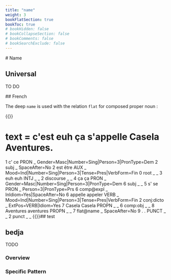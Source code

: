 ```yaml
---
title: "name"
weight: 3
bookFlatSection: true
bookToc: true
# bookHidden: false
# bookCollapseSection: false
# bookComments: false
# bookSearchExclude: false
---
```

# Name 

## Universal 
TO DO 

## French 

The deep `name` is used with the relation `flat` for composed proper noun : 

{{<conll>}}
# text = c'est euh ça s'appelle Casela Aventures.
1	c'	ce	PRON	_	Gender=Masc|Number=Sing|Person=3|PronType=Dem	2	subj	_	SpaceAfter=No
2	est	être	AUX	_	Mood=Ind|Number=Sing|Person=3|Tense=Pres|VerbForm=Fin	0	root	_	_
3	euh	euh	INTJ	_	_	2	discourse	_	_
4	ça	ça	PRON	_	Gender=Masc|Number=Sing|Person=3|PronType=Dem	6	subj	_	_
5	s'	se	PRON	_	Person=3|PronType=Prs	6	comp@expl	_	InIdiom=Yes|SpaceAfter=No
6	appelle	appeler	VERB	_	Mood=Ind|Number=Sing|Person=3|Tense=Pres|VerbForm=Fin	2	conj:dicto	_	ExtPos=VERB|Idiom=Yes
7	Casela	Casela	PROPN	_	_	6	comp:obj	_	_
8	Aventures	aventures	PROPN	_	_	7	flat@name	_	SpaceAfter=No
9	.	.	PUNCT	_	_	2	punct	_	_
{{</conll>}}## test 






## bedja

TODO
### Overview

### Specific Pattern


